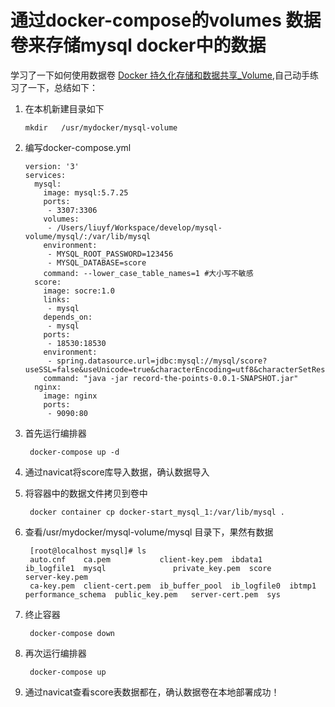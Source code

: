 # 通过docker-compose的volumes 数据卷来存储mysql docker中的数据

学习了一下如何使用数据卷 [Docker 持久化存储和数据共享_Volume](https://my.oschina.net/665544/blog/1933032),自己动手练习了一下，总结如下：

1.  在本机新建目录如下
	
		mkdir 	/usr/mydocker/mysql-volume
	

2.  编写docker-compose.yml

		version: '3'
		services:
		  mysql:
		    image: mysql:5.7.25
		    ports:
		     - 3307:3306
		    volumes:
		     - /Users/liuyf/Workspace/develop/mysql-volume/mysql/:/var/lib/mysql
		    environment:
		     - MYSQL_ROOT_PASSWORD=123456
		     - MYSQL_DATABASE=score
		    command: --lower_case_table_names=1 #大小写不敏感
		  score:
		    image: socre:1.0
		    links:
		     - mysql
		    depends_on:
		     - mysql
		    ports:
		     - 18530:18530
		    environment:
		     - spring.datasource.url=jdbc:mysql://mysql/score?useSSL=false&useUnicode=true&characterEncoding=utf8&characterSetResults=utf8&autoReconnect=true&failOverReadOnly=false
		    command: "java -jar record-the-points-0.0.1-SNAPSHOT.jar"
		  nginx:
		    image: nginx
		    ports:
		     - 9090:80
		     		     


3. 首先运行编排器

		docker-compose up -d
		
		
5. 通过navicat将score库导入数据，确认数据导入

4. 将容器中的数据文件拷贝到卷中

        docker container cp docker-start_mysql_1:/var/lib/mysql .
		
4. 查看/usr/mydocker/mysql-volume/mysql 目录下，果然有数据

		[root@localhost mysql]# ls
		auto.cnf    ca.pem           client-key.pem  ibdata1      ib_logfile1  mysql               private_key.pem  score            server-key.pem
		ca-key.pem  client-cert.pem  ib_buffer_pool  ib_logfile0  ibtmp1       performance_schema  public_key.pem   server-cert.pem  sys

6. 终止容器
	
		docker-compose down
		
7. 再次运行编排器
		
		docker-compose up
		
8. 通过navicat查看score表数据都在，确认数据卷在本地部署成功！
		
		